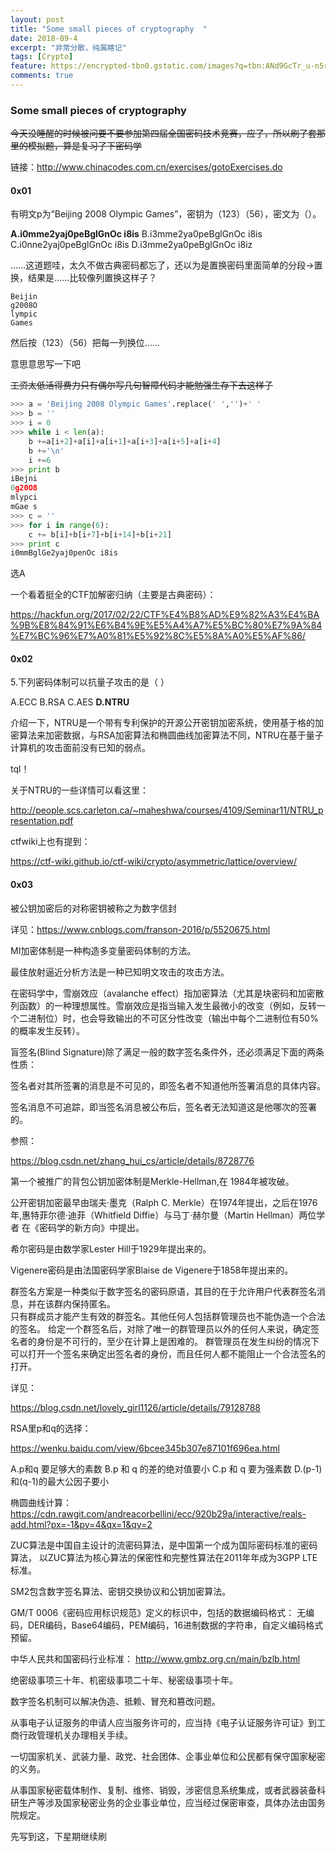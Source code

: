```yaml
---
layout: post
title: "Some small pieces of cryptography  "
date: 2018-09-4
excerpt: "非常分散，纯属瞎记"
tags: [Crypto]
feature: https://encrypted-tbn0.gstatic.com/images?q=tbn:ANd9GcTr_u-n5r3O1MIxFBkyQObKHcXYQhDsnkiUZ29oOJxzhjI9Jm1m
comments: true
---
```


### Some small pieces of cryptography

~~今天没睡醒的时候被问要不要参加第四届全国密码技术竞赛，应了，所以刷了套那里的模拟题，算是复习了下密码学~~

链接：http://www.chinacodes.com.cn/exercises/gotoExercises.do

#### 0x01

有明文p为“Beijing 2008 Olympic Games”，密钥为（123）（56），密文为（）。

**A.i0mme2yaj0peBglGnOc i8is**
 B.i3mme2ya0peBglGnOc i8is
 C.i0nne2yaj0peBglGnOc i8is
 D.i3mme2ya0peBglGnOc i8iz

……这道题哇，太久不做古典密码都忘了，还以为是置换密码里面简单的分段->置换，结果是……比较像列置换这样子？
```
Beijin
g2008O
lympic
Games
```
然后按（123）（56）把每一列换位……

意思意思写一下吧

~~工资太低活得费力只有偶尔写几句智障代码才能勉强生存下去这样子~~

```python
>>> a = 'Beijing 2008 Olympic Games'.replace(' ','')+' '
>>> b = ''
>>> i = 0
>>> while i < len(a):
	b +=a[i+2]+a[i]+a[i+1]+a[i+3]+a[i+5]+a[i+4]
	b +='\n'
	i +=6
>>> print b
iBejni
0g20O8
mlypci
mGae s
>>> c = ''
>>> for i in range(6):
	c += b[i]+b[i+7]+b[i+14]+b[i+21]	
>>> print c
i0mmBglGe2yaj0penOc i8is
```

选A

一个看着挺全的CTF加解密归纳（主要是古典密码）：

https://hackfun.org/2017/02/22/CTF%E4%B8%AD%E9%82%A3%E4%BA%9B%E8%84%91%E6%B4%9E%E5%A4%A7%E5%BC%80%E7%9A%84%E7%BC%96%E7%A0%81%E5%92%8C%E5%8A%A0%E5%AF%86/


#### 0x02

5.下列密码体制可以抗量子攻击的是（ ）

 A.ECC
 B.RSA
 C.AES
 **D.NTRU**

介绍一下，NTRU是一个带有专利保护的开源公开密钥加密系统，使用基于格的加密算法来加密数据，与RSA加密算法和椭圆曲线加密算法不同，NTRU在基于量子计算机的攻击面前没有已知的弱点。

tql！

关于NTRU的一些详情可以看这里：

http://people.scs.carleton.ca/~maheshwa/courses/4109/Seminar11/NTRU_presentation.pdf

ctfwiki上也有提到：

https://ctf-wiki.github.io/ctf-wiki/crypto/asymmetric/lattice/overview/

#### 0x03

被公钥加密后的对称密钥被称之为数字信封

详见：https://www.cnblogs.com/franson-2016/p/5520675.html

MI加密体制是一种构造多变量密码体制的方法。

最佳放射逼近分析方法是一种已知明文攻击的攻击方法。

在密码学中，雪崩效应（avalanche effect）指加密算法（尤其是块密码和加密散列函数）的一种理想属性。雪崩效应是指当输入发生最微小的改变（例如，反转一个二进制位）时，也会导致输出的不可区分性改变（输出中每个二进制位有50%的概率发生反转）。

盲签名(Blind Signature)除了满足一般的数字签名条件外，还必须满足下面的两条性质：

签名者对其所签署的消息是不可见的，即签名者不知道他所签署消息的具体内容。

签名消息不可追踪，即当签名消息被公布后，签名者无法知道这是他哪次的签署的。

参照：

https://blog.csdn.net/zhang_hui_cs/article/details/8728776


第一个被推广的背包公钥加密体制是Merkle-Hellman,在 1984年被攻破。

公开密钥加密最早由瑞夫·墨克（Ralph C. Merkle）在1974年提出，之后在1976年,惠特菲尔德·迪菲（Whitfield Diffie）与马丁·赫尔曼（Martin Hellman）两位学者 在《密码学的新方向》中提出。

希尔密码是由数学家Lester Hill于1929年提出来的。

Vigenere密码是由法国密码学家Blaise de Vigenere于1858年提出来的。


群签名方案是一种类似于数字签名的密码原语，其目的在于允许用户代表群签名消息，并在该群内保持匿名。   
只有群成员才能产生有效的群签名。其他任何人包括群管理员也不能伪造一个合法的签名。
给定一个群签名后，对除了唯一的群管理员以外的任何人来说，确定签名者的身份是不可行的，至少在计算上是困难的。 
群管理员在发生纠纷的情况下可以打开一个签名来确定出签名者的身份，而且任何人都不能阻止一个合法签名的打开。

详见：

https://blog.csdn.net/lovely_girl1126/article/details/79128788

RSA里p和q的选择：

https://wenku.baidu.com/view/6bcee345b307e87101f696ea.html

 A.p和q 要足够大的素数
 B.p 和 q 的差的绝对值要小
 C.p 和 q 要为强素数
 D.(p-1)和(q-1)的最大公因子要小

椭圆曲线计算：https://cdn.rawgit.com/andreacorbellini/ecc/920b29a/interactive/reals-add.html?px=-1&py=4&qx=1&qy=2


ZUC算法是中国自主设计的流密码算法，是中国第一个成为国际密码标准的密码算法，
以ZUC算法为核心算法的保密性和完整性算法在2011年年成为3GPP LTE标准。

SM2包含数字签名算法、密钥交换协议和公钥加密算法。

GM/T 0006《密码应用标识规范》定义的标识中，包括的数据编码格式：
无编码，DER编码，Base64编码，PEM编码，16进制数据的字符串，自定义编码格式预留。

中华人民共和国密码行业标准：
http://www.gmbz.org.cn/main/bzlb.html

绝密级事项三十年、机密级事项二十年、秘密级事项十年。

数字签名机制可以解决伪造、抵赖、冒充和篡改问题。 

从事电子认证服务的申请人应当服务许可的，应当持《电子认证服务许可证》到工商行政管理机关办理相关手续。

一切国家机关、武装力量、政党、社会团体、企事业单位和公民都有保守国家秘密的义务。

从事国家秘密载体制作、复制、维修、销毁，涉密信息系统集成，或者武器装备科研生产等涉及国家秘密业务的企业事业单位，应当经过保密审查，具体办法由国务院规定。

先写到这，下星期继续刷
